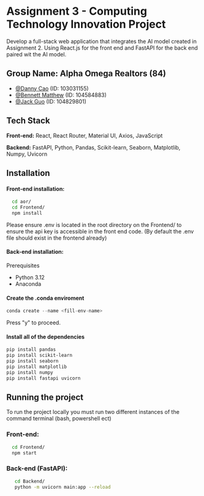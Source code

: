 
# Assignment 3 - Computing Technology Innovation Project

Develop a full-stack web application that integrates the AI model created in Assignment 2. Using React.js for the front end and FastAPI for the back end paired wit the AI model.


## Group Name: Alpha Omega Realtors (84)

- [@Danny Cao](https://github.com/vividskiess) (ID: 103031155)
- [@Bennett Matthew](https://github.com/bennettbijumathew) (ID: 104584883)
- [@Jack Guo](https://github.com/jackgguo) (ID: 104829801)


## Tech Stack

**Front-end:** React, React Router, Material UI, Axios, JavaScript

**Backend:** FastAPI, Python, Pandas, Scikit-learn, Seaborn, Matplotlib, Numpy, Uvicorn


## Installation

#### Front-end installation:

```bash
  cd aor/
  cd Frontend/
  npm install
```
Please ensure .env is located in the root directory on the Frontend/ to ensure the api key is accessible in the front end code. (By default the .env file should exist in the frontend already)

#### Back-end installation:

Prerequisites
- Python 3.12
- Anaconda

#### Create the .conda enviroment
```python
conda create --name <fill-env-name>
```
Press "y" to proceed. 

#### Install all of the dependencies
```bash
pip install pandas
pip install scikit-learn
pip install seaborn
pip install matplotlib
pip install numpy
pip install fastapi uvicorn
```

## Running the project 
To run the project locally you must run two different instances of the command terminal (bash, powershell ect)

### Front-end:
```bash
  cd Frontend/
  npm start
```

### Back-end (FastAPI):
```bash
   cd Backend/
   python -m uvicorn main:app --reload
```
